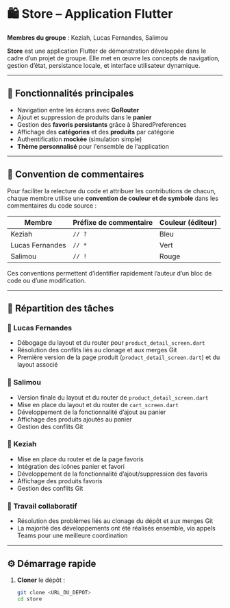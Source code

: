 # 🛍️ Store – Application Flutter

**Membres du groupe** : Keziah, Lucas Fernandes, Salimou

**Store** est une application Flutter de démonstration développée dans le cadre d’un projet de groupe. Elle met en œuvre les concepts de navigation, gestion d’état, persistance locale, et interface utilisateur dynamique.

---

## 🚀 Fonctionnalités principales

- Navigation entre les écrans avec **GoRouter**
- Ajout et suppression de produits dans le **panier**
- Gestion des **favoris persistants** grâce à SharedPreferences
- Affichage des **catégories** et des **produits** par catégorie
- Authentification **mockée** (simulation simple)
- **Thème personnalisé** pour l'ensemble de l'application

---

## 🧠 Convention de commentaires

Pour faciliter la relecture du code et attribuer les contributions de chacun, chaque membre utilise une **convention de couleur et de symbole** dans les commentaires du code source :

| Membre            | Préfixe de commentaire | Couleur (éditeur) |
|-------------------|------------------------|-------------------|
| Keziah            | `// ?`                 | Bleu              |
| Lucas Fernandes   | `// *`                 | Vert              |
| Salimou           | `// !`                 | Rouge             |

Ces conventions permettent d’identifier rapidement l’auteur d’un bloc de code ou d’une modification.

---

## 👥 Répartition des tâches

### 🔸 Lucas Fernandes
- Débogage du layout et du router pour `product_detail_screen.dart`
- Résolution des conflits liés au clonage et aux merges Git
- Première version de la page produit (`product_detail_screen.dart`) et du layout associé

### 🔸 Salimou
- Version finale du layout et du router de `product_detail_screen.dart`
- Mise en place du layout et du router de `cart_screen.dart`
- Développement de la fonctionnalité d’ajout au panier
- Affichage des produits ajoutés au panier
- Gestion des conflits Git

### 🔸 Keziah
- Mise en place du router et de la page favoris
- Intégration des icônes panier et favori
- Développement de la fonctionnalité d’ajout/suppression des favoris
- Affichage des produits favoris
- Gestion des conflits Git

### 🤝 Travail collaboratif
- Résolution des problèmes liés au clonage du dépôt et aux merges Git
- La majorité des développements ont été réalisés ensemble, via appels Teams pour une meilleure coordination

---

## ⚙️ Démarrage rapide

1. **Cloner** le dépôt :
   ```bash
   git clone <URL_DU_DEPOT>
   cd store
